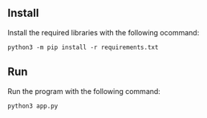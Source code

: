## Install

Install the required libraries with the following ocommand:

```
python3 -m pip install -r requirements.txt
```

## Run

Run the program with the following command:

```
python3 app.py
```
